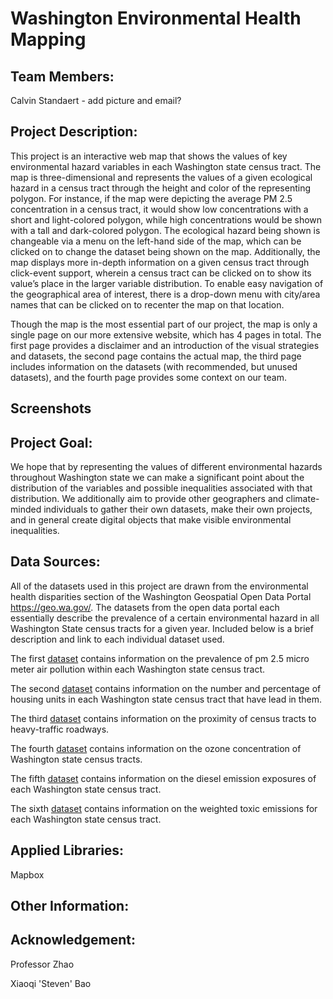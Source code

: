 # Washington Environmental Health Mapping

## Team Members:
Calvin Standaert - add picture and email?

## Project Description:

This project is an interactive web map that shows the values of key environmental hazard variables in each Washington state census tract. The map is three-dimensional and represents the values of a given ecological hazard in a census tract through the height and color of the representing polygon. For instance, if the map were depicting the average PM 2.5 concentration in a census tract, it would show low concentrations with a short and light-colored polygon, while high concentrations would be shown with a tall and dark-colored polygon. The ecological hazard being shown is changeable via a menu on the left-hand side of the map, which can be clicked on to change the dataset being shown on the map. Additionally, the map displays more in-depth information on a given census tract through click-event support, wherein a census tract can be clicked on to show its value’s place in the larger variable distribution. To enable easy navigation of the geographical area of interest, there is a drop-down menu with city/area names that can be clicked on to recenter the map on that location.

Though the map is the most essential part of our project, the map is only a single page on our more extensive website, which has 4 pages in total. The first page provides a disclaimer and an introduction of the visual strategies and datasets, the second page contains the actual map, the third page includes information on the datasets (with recommended, but unused datasets), and the fourth page provides some context on our team.

## Screenshots

## Project Goal:

We hope that by representing the values of different environmental hazards throughout Washington state we can make a significant point about the distribution of the variables and possible inequalities associated with that distribution. We additionally aim to provide other geographers and climate-minded individuals to gather their own datasets, make their own projects, and in general create digital objects that make visible environmental inequalities.

## Data Sources:

All of the datasets used in this project are drawn from the environmental health disparities section of the Washington Geospatial Open Data Portal https://geo.wa.gov/. The datasets from the open data portal each essentially describe the prevalence of a certain environmental hazard in all Washington State census tracts for a given year. Included below is a brief description and link to each individual dataset used.

The first [dataset](https://geo.wa.gov/datasets/WADOH::pm2-5-concentration-current-version/about) contains information on the prevalence of pm 2.5 micro meter air pollution within each Washington state census tract.

The second [dataset](https://geo.wa.gov/datasets/WADOH::lead-risk-from-housing-current-version/about 
) contains information on the number and percentage of housing units in each Washington state census tract that have lead in them.

The third [dataset](https://geo.wa.gov/datasets/WADOH::proximity-to-heavy-traffic-roadways-current-version/about) contains information on the proximity of census tracts to heavy-traffic roadways.

The fourth [dataset](https://geo.wa.gov/datasets/WADOH::ozone-concentration-current-version/about
) contains information on the ozone concentration of Washington state census tracts.

The fifth [dataset](https://geo.wa.gov/datasets/WADOH::nox-diesel-emissions-annual-tons-km2-current-version/about ) contains information on the diesel emission exposures of each Washington state census tract.

The sixth [dataset](https://geo.wa.gov/datasets/WADOH::toxic-releases-from-facilities-rsei-model-current-version/about ) contains information on the weighted toxic emissions for each Washington state census tract.


## Applied Libraries:

Mapbox

## Other Information:

## Acknowledgement:

Professor Zhao

Xiaoqi 'Steven' Bao

